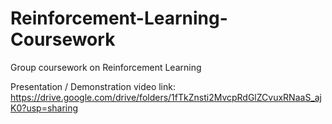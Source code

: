 # Reinforcement-Learning-Coursework
Group coursework on Reinforcement Learning


Presentation / Demonstration video link: https://drive.google.com/drive/folders/1fTkZnsti2MvcpRdGlZCvuxRNaaS_ajK0?usp=sharing
